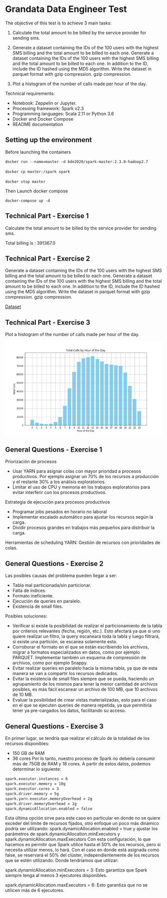 
# Grandata Data Engineer Test
The objective of this test is to achieve 3 main tasks:

1. Calculate the total amount to be billed by the service provider for sending sms.
2. Generate a dataset containing the IDs of the 100 users with the highest SMS billing and the total amount to be billed to each one. Generate a dataset containing the IDs of the 100 users with the highest SMS billing and the total amount to be billed to each one. In addition to the ID, include the ID hashed using the MD5 algorithm. Write the dataset in parquet format with gzip compression.
gzip compression.

3. Plot a histogram of the number of calls made per hour of the day.

Technical requirements:
- Notebook: Zeppelin or Jupyter.
- Processing framework: Spark v2.3
- Programming languages: Scala 2.11 or Python 3.6
- Docker and Docker Compose
- README documentation

## Setting up the environment

Before launching the containers
```
docker run --name=master -d bde2020/spark-master:2.3.0-hadoop2.7

docker cp master:/spark spark

docker stop master
```

Then Launch docker compose
```
docker-compose up -d
```
## Technical Part - Exercise 1
Calculate the total amount to be billed by the service provider for sending sms.

Total billing is : 391367.0

## Technical Part - Exercise 2
Generate a dataset containing the IDs of the 100 users with the highest SMS billing and the total amount to be billed to each one. Generate a dataset containing the IDs of the 100 users with the highest SMS billing and the total amount to be billed to each one. In addition to the ID, include the ID hashed using the MD5 algorithm. Write the dataset in parquet format with gzip compression.
gzip compression.

[Dataset](top_100_bills.csv)

## Technical Part - Exercise 3
Plot a histogram of the number of calls made per hour of the day.

![Histogram](histogram.png)

## General Questions - Exercise 1
Priorización de procesos
- Usar YARN para asignar colas con mayor prioridad a procesos productivos. Por ejemplo asignar un 70% de los recursos a producción y el restante 30% a los análisis exploratorios.
- Limitar el uso de CPU y memoria en los trabajos exploratorios para evitar interferir con los procesos productivos.

Estrategia de ejecución para procesos productivos

- Programar jobs pesados en horario no laboral
- Implementar escalado automático para ajustar los recursos según la carga.
- Dividir procesos grandes en trabajos más pequeños para distribuir la carga.

Herramientas de scheduling
YARN: Gestión de recursos con prioridades de colas.

## General Questions - Exercise 2
Las posibles causas del problema pueden llegar a ser:
- Tabla mal particionada/sin particionar.
- Falta de índices.
- Formato ineficiente.
- Ejecución de queries en paralelo.
- Existencia de small files.

Posibles soluciones:
- Verificar si existe la posibilidad de realizar el particionamiento de la tabla por criterios relevantes (fecha, región, etc.). Esto afectará ya que si uno quiere realizar un filtro, la query escaneará toda la tabla y luego filtrará, si existe una partición, se escanea solamente esta.
- Corroborar el formato en el que se están escribiendo los archivos, migrar a formatos especializados en datos, como por ejemplo PARQUET. Implementar también un esquema de compressión de archivos, como por ejemplo Snappy.
- Evitar realizar queries en paralelo hacia la misma tabla, ya que de esta manera se van a compartir los recursos dedicados.
- Evitar la existencia de small files siempre que se pueda, haciendo un agrupamiento de los mismos para tener la menor cantidad de archivos posibles, es más fácil escanear un archivo de 100 MB, que 10 archivos de 10 MB.
- Evaluar la posibilidad de crear vistas materializadas, esto para el caso en el que se ejecuten queries de manera repetida, ya que permitiría tener ya pre-cargados los datos, facilitando su acceso.

## General Questions - Exercise 3 
En primer lugar, se tendría que realizar el cálculo de la totalidad de los recursos disponibles:
- 150 GB de RAM
- 36 cores
Por lo tanto, nuestro proceso de Spark no debería consumir más de 75GB de RAM y 18 cores.
A partir de estos datos, podemos determinar lo siguiente:
```
spark.executor.instances = 6
spark.executor.memory = 10g
spark.executor.cores = 3
spark.driver.memory = 5g
spark.yarn.executor.memoryOverhead = 2g
spark.driver.memoryOverhead = 1g
spark.dynamicAllocation.enabled = false 
```
Esta última opción sirve para este caso en particular en donde no se quiere exceder del límite de recursos fijados, otro enfoque un poco más dinámico podría ser utilizando:
spark.dynamicAllocation.enabled = true y ajustar los parámetros de spark.dynamicAllocation.minExecutors y spark.dynamicAllocation.maxExecutors
Con esta configuración, lo que hacemos es permitir que Spark utilice hasta el 50% de los recursos, pero si necesita utilizar menos, lo hará. Con el caso en donde está asignada como false, se reservará el 50% del clúster, independientemente de los recursos que se estén utilizando.
Donde tendríamos que utilizar:

spark.dynamicAllocation.minExecutors = 3: Esto garantiza que Spark siempre tenga al menos 3 ejecutores disponibles.

spark.dynamicAllocation.maxExecutors = 6: Esto garantiza que no se utilicen más de 6 ejecutores.
